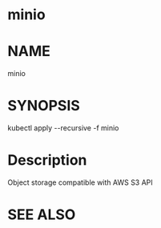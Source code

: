 minio
==================================================

# NAME

  minio

# SYNOPSIS

  kubectl apply --recursive -f minio

# Description

Object storage compatible with AWS S3 API


# SEE ALSO

